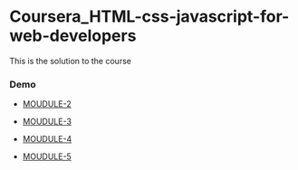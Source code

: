 # Coursera_HTML-css-javascript-for-web-developers

This is the solution to the course

### Demo
* [MOUDULE-2](https://ashabhatta.github.io/coursera_HTML-css-javascript-for-web-developers/module2-solution/)

* [MOUDULE-3](https://ashabhatta.github.io/coursera_HTML-css-javascript-for-web-developers/module3-solution/)

* [MOUDULE-4](https://ashabhatta.github.io/coursera_HTML-css-javascript-for-web-developers/module4-solution/)

* [MOUDULE-5](https://ashabhatta.github.io/coursera_HTML-css-javascript-for-web-developers/module5-solution/)
